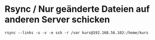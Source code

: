 # Rsync / Nur geänderte Dateien auf anderen Server schicken

```
rsync --links -u -v -e ssh -r /var kurs@192.168.56.102:/home/kurs
```

